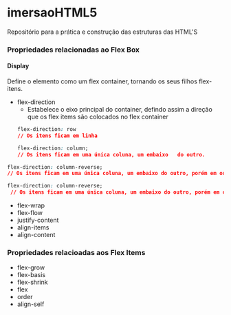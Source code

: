 # imersaoHTML5
Repositório para a prática e construção das estruturas das HTML'S

### Propriedades relacionadas ao Flex Box
#### Display
Define o elemento como um flex container, tornando os seus filhos flex-itens.
  - flex-direction
    - Estabelece o eixo principal do container, defindo assim a direção que os flex items são colocados no flex container
    ```css
    flex-direction: row
    // Os itens ficam em linha
    ```
    ```css
    flex-direction: column;
    // Os itens ficam em uma única coluna, um embaixo   do outro.
    ```
  ```css
  flex-direction: column-reverse;
  // Os itens ficam em uma única coluna, um embaixo do outro, porém em ordem reversa: 3, 2 e 1.
  ```
  ```css
  flex-direction: column-reverse;
   // Os itens ficam em uma única coluna, um embaixo do outro, porém em ordem reversa: 3, 2 e 1.
  ```
- flex-wrap
- flex-flow
- justify-content
- align-items
- align-content

### Propriedades relacioadas aos Flex Items
- flex-grow
- flex-basis
- flex-shrink
- flex
- order
- align-self

